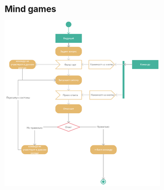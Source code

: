 # Mind games
![enter image description here](Documents/Diagramms/Images/AD_%D0%94%D0%90_%D0%91%D1%80%D0%B5%D0%B9%D0%BD-%D1%80%D0%B8%D0%BD%D0%B3.png)
